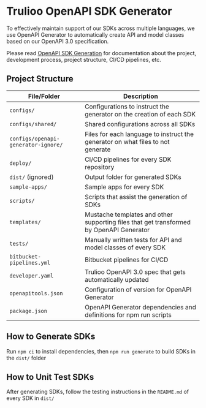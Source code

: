 # Trulioo OpenAPI SDK Generator

To effectively maintain support of our SDKs across multiple languages, we use OpenAPI Generator to automatically create
API and model classes based on our OpenAPI 3.0 specification.

Please read [OpenAPI SDK Generation](https://trulioo.atlassian.net/wiki/spaces/RDT/pages/1884848801/OpenAPI+SDK+Generation)
for documentation about the project, development process, project structure, CI/CD pipelines, etc.

## Project Structure

File/Folder                         | Description
------------------------------------|-----------------------------------------------------------------------------------
`configs/`                          | Configurations to instruct the generator on the creation of each SDK
`configs/shared/`                   | Shared configurations across all SDKs
`configs/openapi-generator-ignore/` | Files for each language to instruct the generator on what files to not generate
`deploy/`                           | CI/CD pipelines for every SDK repository
`dist/` (ignored)                   | Output folder for generated SDKs
`sample-apps/`                      | Sample apps for every SDK
`scripts/`                          | Scripts that assist the generation of SDKs
`templates/`                        | Mustache templates and other supporting files that get transformed by OpenAPI Generator
`tests/`                            | Manually written tests for API and model classes of every SDK
`bitbucket-pipelines.yml`           | Bitbucket pipelines for CI/CD
`developer.yaml`                    | Trulioo OpenAPI 3.0 spec that gets automatically updated
`openapitools.json`                 | Configuration of version for OpenAPI Generator
`package.json`                      | OpenAPI Generator dependencies and definitions for npm run scripts

## How to Generate SDKs

Run `npm ci` to install dependencies, then `npm run generate` to build SDKs in the `dist/` folder

## How to Unit Test SDKs

After generating SDKs, follow the testing instructions in the `README.md` of every SDK in `dist/`
